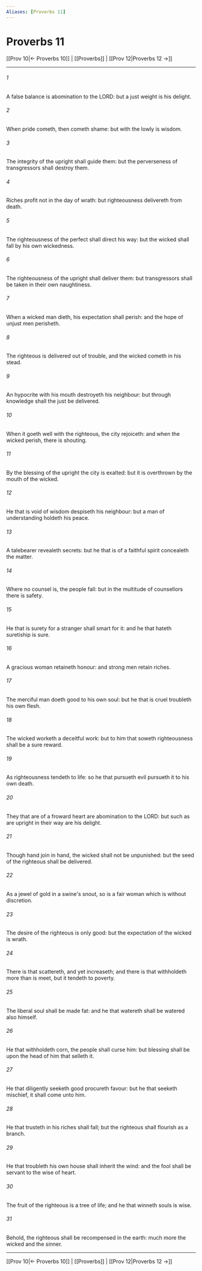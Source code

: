 ```yaml
---
Aliases: [Proverbs 11]
---
```

# Proverbs 11

[[Prov 10|← Proverbs 10]] | [[Proverbs]] | [[Prov 12|Proverbs 12 →]]
***



###### 1 
A false balance is abomination to the LORD: but a just weight is his delight. 

###### 2 
When pride cometh, then cometh shame: but with the lowly is wisdom. 

###### 3 
The integrity of the upright shall guide them: but the perverseness of transgressors shall destroy them. 

###### 4 
Riches profit not in the day of wrath: but righteousness delivereth from death. 

###### 5 
The righteousness of the perfect shall direct his way: but the wicked shall fall by his own wickedness. 

###### 6 
The righteousness of the upright shall deliver them: but transgressors shall be taken in their own naughtiness. 

###### 7 
When a wicked man dieth, his expectation shall perish: and the hope of unjust men perisheth. 

###### 8 
The righteous is delivered out of trouble, and the wicked cometh in his stead. 

###### 9 
An hypocrite with his mouth destroyeth his neighbour: but through knowledge shall the just be delivered. 

###### 10 
When it goeth well with the righteous, the city rejoiceth: and when the wicked perish, there is shouting. 

###### 11 
By the blessing of the upright the city is exalted: but it is overthrown by the mouth of the wicked. 

###### 12 
He that is void of wisdom despiseth his neighbour: but a man of understanding holdeth his peace. 

###### 13 
A talebearer revealeth secrets: but he that is of a faithful spirit concealeth the matter. 

###### 14 
Where no counsel is, the people fall: but in the multitude of counsellors there is safety. 

###### 15 
He that is surety for a stranger shall smart for it: and he that hateth suretiship is sure. 

###### 16 
A gracious woman retaineth honour: and strong men retain riches. 

###### 17 
The merciful man doeth good to his own soul: but he that is cruel troubleth his own flesh. 

###### 18 
The wicked worketh a deceitful work: but to him that soweth righteousness shall be a sure reward. 

###### 19 
As righteousness tendeth to life: so he that pursueth evil pursueth it to his own death. 

###### 20 
They that are of a froward heart are abomination to the LORD: but such as are upright in their way are his delight. 

###### 21 
Though hand join in hand, the wicked shall not be unpunished: but the seed of the righteous shall be delivered. 

###### 22 
As a jewel of gold in a swine's snout, so is a fair woman which is without discretion. 

###### 23 
The desire of the righteous is only good: but the expectation of the wicked is wrath. 

###### 24 
There is that scattereth, and yet increaseth; and there is that withholdeth more than is meet, but it tendeth to poverty. 

###### 25 
The liberal soul shall be made fat: and he that watereth shall be watered also himself. 

###### 26 
He that withholdeth corn, the people shall curse him: but blessing shall be upon the head of him that selleth it. 

###### 27 
He that diligently seeketh good procureth favour: but he that seeketh mischief, it shall come unto him. 

###### 28 
He that trusteth in his riches shall fall; but the righteous shall flourish as a branch. 

###### 29 
He that troubleth his own house shall inherit the wind: and the fool shall be servant to the wise of heart. 

###### 30 
The fruit of the righteous is a tree of life; and he that winneth souls is wise. 

###### 31 
Behold, the righteous shall be recompensed in the earth: much more the wicked and the sinner.

***
[[Prov 10|← Proverbs 10]] | [[Proverbs]] | [[Prov 12|Proverbs 12 →]]
